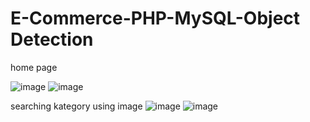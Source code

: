 # E-Commerce-PHP-MySQL-Object Detection
home page

![image](https://github.com/user-attachments/assets/11a3108f-3db7-40e8-9ee7-c7237212bc6b)
![image](https://github.com/user-attachments/assets/f5aa7a62-924f-4b66-8525-17e0dca77ff2)

searching kategory using image
![image](https://github.com/user-attachments/assets/6cb934b4-77f9-4bf4-baf3-a5e0ddc96322)
![image](https://github.com/user-attachments/assets/79800b44-f4cb-4fc9-a3ce-5bad0a2314f4)

